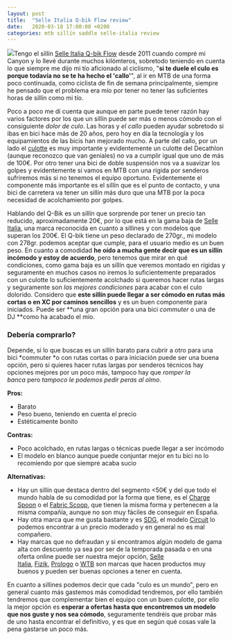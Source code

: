 ```yaml
---
layout: post
title:  "Selle Italia Q-bik Flow review"
date:   2020-03-18 17:00:00 +0200
categories: mtb sillín saddle selle-italia review
---
```

[![](https://1.bp.blogspot.com/-GJAHvSZvv0s/WIuxl2lqn4I/AAAAAAAAA7U/gbmjqmkbrXI-Rf1hMihihWnxrr40NzR1QCLcB/s320/selle%2Bitalia%2Bq-bik%2Bflow.jpg)](http://www.putinyourbasket.com/es/q-bik)Tengo el sillín [Selle Italia Q-bik Flow](http://www.putinyourbasket.com/es/q-bik) desde 2011 cuando compré mi Canyon y lo llevé durante muchos kilómteros, sobretodo teniendo en cuenta lo que siempre me dijo mi tío aficionado al ciclismo, "**si te duele el culo es porque todavía no se te ha hecho el 'callo'**", al ir en MTB de una forma poco continuada, como ciclista de fin de semana principalmente, siempre he pensado que el problema era mío por tener no tener las suficientes horas de sillín como mi tío.

Poco a poco me di cuenta que aunque en parte puede tener razón hay varios factores por los que un sillín puede ser más o menos cómodo con el consiguiente *dolor de culo*. Las horas y *el callo* pueden ayudar sobretodo si ibas en bici hace más de 20 años, pero hoy en día la tecnología y los equipamientos de las bicis han mejorado mucho. A parte del callo, por un lado el [culotte](http://www.putinyourbasket.com/es/culotte) es muy importante y evidentemente un culotte del Decathlon (aunque reconozco que van geniales) no va a cumplir igual que uno de más de 100€. Por otro tener una bici de doble suspensión nos va a suavizar los golpes y evidentemente si vamos en MTB con una rígida por senderos sufriremos más si no tenemos el equipo oportuno. Evidentemente el componente más importante es el sillín que es el punto de contacto, y una bici de carretera va tener un sillín más duro que una MTB por la poca necesidad de acolchamiento por golpes.

Hablando del Q-Bik es un sillín que sorprende por tener un precio tan reducido, aproximadamente 20€, por lo que está en la gama baja de [Selle Italia](http://www.putinyourbasket.com/es/Selle%20Italia), una marca reconocida en cuanto a sillines y con modelos que superan los 200€. El Q-bik tiene un peso declarado de 270gr., mi modelo con 278gr. podemos aceptar que cumple, para el usuario medio es un buen peso. En cuanto a comodidad **he oído a mucha gente decir que es un sillín incómodo y estoy de acuerdo**, pero tenemos que mirar en qué condiciones, como gama baja es un sillín que veremos montado en rígidas y seguramente en muchos casos no iremos lo suficientemente preparados con un culotte lo suficientemente acolchado si queremos hacer rutas largas y seguramente son *las mejores condiciones* para acabar con el culo dolorido. Considero que **este sillín puede llegar a ser cómodo en rutas más cortas o en XC por caminos sencillos** y es un buen componente para iniciados. Puede ser **una gran opción para una bici *commuter* o una de DJ **como ha acabado el mío.

### Debería comprarlo?

Depende, si lo que buscas es un sillín barato para cubrir a otro para una bici *commuter *o con rutas cortas o para iniciación puede ser una buena opción, pero si quieres hacer rutas largas por senderos técnicos hay opciones mejores por un poco más, tampoco hay que *romper la banca* pero *tampoco le podemos pedir peras al olmo*.

**Pros:**

-   Barato
-   Peso bueno, teniendo en cuenta el precio
-   Estéticamente bonito

**Contras:**

-   Poco acolchado, en rutas largas o técnicas puede llegar a ser incómodo
-   El modelo en blanco aunque puede conjuntar mejor en tu bici no lo recomiendo por que siempre acaba sucio

**Alternativas:**

-   Hay un sillín que destaca dentro del segmento <50€ y del que todo el mundo habla de su comodidad por la forma que tiene, es el [Charge Spoon](http://www.putinyourbasket.com/uk/charge%20spoon) o el [Fabric Scoop](http://www.putinyourbasket.com/uk/fabric%20scoop), que tienen la misma forma y pertenecen a la misma compañía, aunque no son muy fáciles de conseguir en España.
-   Hay otra marca que me gusta bastante y es [SDG](http://www.putinyourbasket.com/us/sdg), el modelo [Circuit](http://www.putinyourbasket.com/es/sdg%20circuit) lo podemos encontrar a un precio moderado y en general no es mal compañero.
-   Hay marcas que no defraudan y si encontramos algún modelo de gama alta con descuento ya sea por ser de la temporada pasada o en una oferta online puede ser nuestra mejor opción, [Selle Italia](http://www.putinyourbasket.com/es/Selle%20Italia), [Fizik](http://www.putinyourbasket.com/es/fizik), [Prologo](http://www.putinyourbasket.com/us/Prologo) o [WTB](http://www.putinyourbasket.com/us/wtb) son marcas que hacen productos muy buenos y pueden ser buenas opciones a tener en cuenta.

En cuanto a sillines podemos decir que cada "culo es un mundo", pero en general cuanto más gastemos más comodidad tendremos, por ello también tendremos que complementar bien el equipo con un buen culotte, por ello la mejor opción es **esperar a ofertas hasta que encontremos un modelo que nos guste y nos sea cómodo**, seguramente tendréis que probar más de uno hasta encontrar el definitivo, y es que en según qué cosas vale la pena gastarse un poco más.